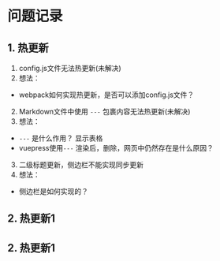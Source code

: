 # 问题记录

## 1. 热更新

1. config.js文件无法热更新(未解决)
  1. 想法：
  - webpack如何实现热更新，是否可以添加config.js文件？
2. Markdown文件中使用 `---` 包裹内容无法热更新(未解决)
  1. 想法：
  - `---` 是什么作用？
    显示表格
  - vuepress使用`---` 渲染后，删除，网页中仍然存在是什么原因？
3. 二级标题更新，侧边栏不能实现同步更新
  1. 想法：
  - 侧边栏是如何实现的？
## 2. 热更新1
## 2. 热更新1